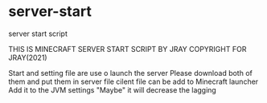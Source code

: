 # server-start
server start script

THIS IS MINECRAFT SERVER START SCRIPT BY JRAY
COPYRIGHT FOR JRAY(2021)

Start and setting file are use o launch the server
Please download both of them and put them in server file
cilent file can be add to Minecraft launcher 
Add it to the JVM settings
"Maybe" it will decrease the lagging
